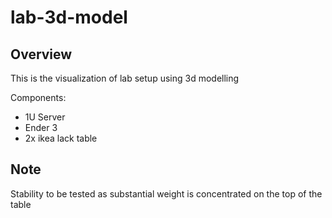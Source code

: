 # lab-3d-model

## Overview
This is the visualization of lab setup using 3d modelling

Components:
- 1U Server
- Ender 3 
- 2x ikea lack table

## Note
Stability to be tested as substantial weight is concentrated on the top of the table 
